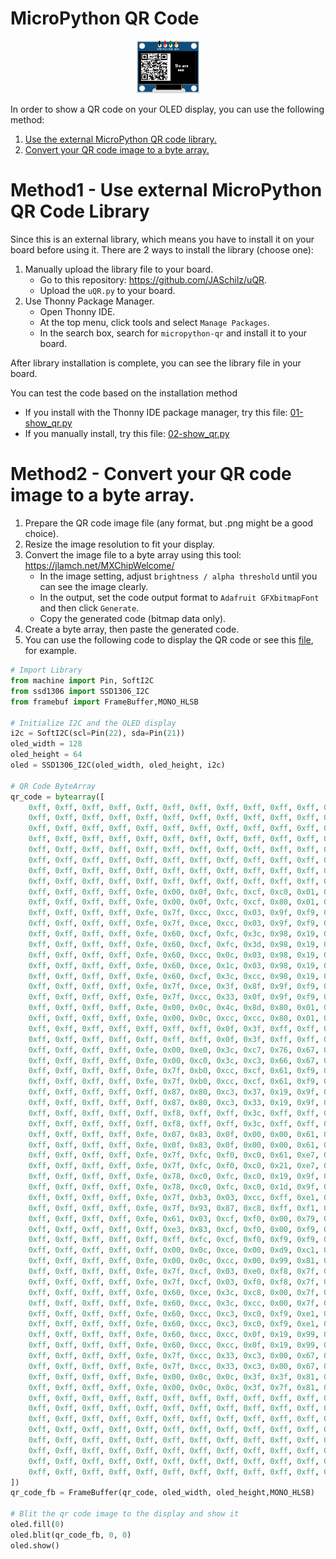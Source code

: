 # MicroPython QR Code

<div style="text-align: center;">
    <a href="https://github.com/PerfecXX/MicroPython-SSD1306/tree/main/example/i2c/QRCode">
        <img src="https://github.com/PerfecXX/MicroPython-SSD1306/blob/main/doc/img/Doc_QRcode_01-show_qr.png" alt="QRCode" style="width: 20%;">
    </a>
</div>

In order to show a QR code on your OLED display, you can use the following method:

1. [Use the external MicroPython QR code library.](https://github.com/PerfecXX/MicroPython-SSD1306/tree/main/example/i2c/QRCode#method1---use-external-micropython-qr-code-library)
2. [Convert your QR code image to a byte array.](https://github.com/PerfecXX/MicroPython-SSD1306/tree/main/example/i2c/QRCode#method2---convert-your-qr-code-image-to-a-byte-array)

# Method1 - Use external MicroPython QR Code Library

Since this is an external library, which means you have to install it on your board before using it.
There are 2 ways to install the library (choose one):

1. Manually upload the library file to your board.
   - Go to this repository: https://github.com/JASchilz/uQR.
   - Upload the `uQR.py` to your board.
2. Use Thonny Package Manager.
   - Open Thonny IDE. 
   - At the top menu, click tools and select `Manage Packages`.
   - In the search box, search for `micropython-qr` and install it to your board.

After library installation is complete, you can see the library file in your board.

You can test the code based on the installation method
- If you install with the Thonny IDE package manager, try this file: [01-show_qr.py](https://github.com/PerfecXX/MicroPython-SSD1306/blob/main/example/i2c/QRCode/01-show_qr.py)
- If you manually install, try this file: [02-show_qr.py](https://github.com/PerfecXX/MicroPython-SSD1306/blob/main/example/i2c/QRCode/02-show_qr.py)

# Method2 - Convert your QR code image to a byte array.

1. Prepare the QR code image file (any format, but .png might be a good choice).
2. Resize the image resolution to fit your display.
3. Convert the image file to a byte array using this tool: https://jlamch.net/MXChipWelcome/
   - In the image setting, adjust `brightness / alpha threshold` until you can see the image clearly.
   - In the output, set the code output format to `Adafruit GFXbitmapFont` and then click `Generate`.
   - Copy the generated code (bitmap data only).
4. Create a byte array, then paste the generated code.
5. You can use the following code to display the QR code or see this [file](https://github.com/PerfecXX/MicroPython-SSD1306/blob/main/example/i2c/QRCode/03_bytearray_qr.py), for example.

```python 
# Import Library
from machine import Pin, SoftI2C
from ssd1306 import SSD1306_I2C
from framebuf import FrameBuffer,MONO_HLSB

# Initialize I2C and the OLED display
i2c = SoftI2C(scl=Pin(22), sda=Pin(21)) 
oled_width = 128  
oled_height = 64  
oled = SSD1306_I2C(oled_width, oled_height, i2c)

# QR Code ByteArray
qr_code = bytearray([
    0xff, 0xff, 0xff, 0xff, 0xff, 0xff, 0xff, 0xff, 0xff, 0xff, 0xff, 0xff, 0xff, 0xff, 0xff, 0xfc, 
	0xff, 0xff, 0xff, 0xff, 0xff, 0xff, 0xff, 0xff, 0xff, 0xff, 0xff, 0xff, 0xff, 0xff, 0xff, 0xfc, 
	0xff, 0xff, 0xff, 0xff, 0xff, 0xff, 0xff, 0xff, 0xff, 0xff, 0xff, 0xff, 0xff, 0xff, 0xff, 0xfc, 
	0xff, 0xff, 0xff, 0xff, 0xff, 0xff, 0xff, 0xff, 0xff, 0xff, 0xff, 0xff, 0xff, 0xff, 0xff, 0xfc, 
	0xff, 0xff, 0xff, 0xff, 0xff, 0xff, 0xff, 0xff, 0xff, 0xff, 0xff, 0xff, 0xff, 0xff, 0xff, 0xfc, 
	0xff, 0xff, 0xff, 0xff, 0xff, 0xff, 0xff, 0xff, 0xff, 0xff, 0xff, 0xff, 0xff, 0xff, 0xff, 0xfc, 
	0xff, 0xff, 0xff, 0xff, 0xff, 0xff, 0xff, 0xff, 0xff, 0xff, 0xff, 0xff, 0xff, 0xff, 0xff, 0xfc, 
	0xff, 0xff, 0xff, 0xff, 0xff, 0xff, 0xff, 0xff, 0xff, 0xff, 0xff, 0xff, 0xff, 0xff, 0xff, 0xfc, 
	0xff, 0xff, 0xff, 0xff, 0xfe, 0x00, 0x0f, 0xfc, 0xcf, 0xc0, 0x01, 0xff, 0xff, 0xff, 0xff, 0xfc, 
	0xff, 0xff, 0xff, 0xff, 0xfe, 0x00, 0x0f, 0xfc, 0xcf, 0x80, 0x01, 0xff, 0xff, 0xff, 0xff, 0xfc, 
	0xff, 0xff, 0xff, 0xff, 0xfe, 0x7f, 0xcc, 0xcc, 0x03, 0x9f, 0xf9, 0xff, 0xff, 0xff, 0xff, 0xfc, 
	0xff, 0xff, 0xff, 0xff, 0xfe, 0x7f, 0xce, 0xcc, 0x03, 0x9f, 0xf9, 0xff, 0xff, 0xff, 0xff, 0xfc, 
	0xff, 0xff, 0xff, 0xff, 0xfe, 0x60, 0xcf, 0xfc, 0x3c, 0x98, 0x19, 0xff, 0xff, 0xff, 0xff, 0xfc, 
	0xff, 0xff, 0xff, 0xff, 0xfe, 0x60, 0xcf, 0xfc, 0x3d, 0x98, 0x19, 0xff, 0xff, 0xff, 0xff, 0xfc, 
	0xff, 0xff, 0xff, 0xff, 0xfe, 0x60, 0xcc, 0x0c, 0x03, 0x98, 0x19, 0xff, 0xff, 0xff, 0xff, 0xfc, 
	0xff, 0xff, 0xff, 0xff, 0xfe, 0x60, 0xce, 0x1c, 0x03, 0x98, 0x19, 0xff, 0xff, 0xff, 0xff, 0xfc, 
	0xff, 0xff, 0xff, 0xff, 0xfe, 0x60, 0xcf, 0x3c, 0xcc, 0x98, 0x19, 0xff, 0xff, 0xff, 0xff, 0xfc, 
	0xff, 0xff, 0xff, 0xff, 0xfe, 0x7f, 0xce, 0x3f, 0x8f, 0x9f, 0xf9, 0xff, 0xff, 0xff, 0xff, 0xfc, 
	0xff, 0xff, 0xff, 0xff, 0xfe, 0x7f, 0xcc, 0x33, 0x0f, 0x9f, 0xf9, 0xff, 0xff, 0xff, 0xff, 0xfc, 
	0xff, 0xff, 0xff, 0xff, 0xfe, 0x00, 0x0c, 0x4c, 0x8d, 0x80, 0x01, 0xff, 0xff, 0xff, 0xff, 0xfc, 
	0xff, 0xff, 0xff, 0xff, 0xfe, 0x00, 0x0c, 0xcc, 0xcc, 0x80, 0x01, 0xff, 0xff, 0xff, 0xff, 0xfc, 
	0xff, 0xff, 0xff, 0xff, 0xff, 0xff, 0xff, 0x0f, 0x3f, 0xff, 0xff, 0xff, 0xff, 0xff, 0xff, 0xfc, 
	0xff, 0xff, 0xff, 0xff, 0xff, 0xff, 0xff, 0x0f, 0x3f, 0xff, 0xff, 0xff, 0xff, 0xff, 0xff, 0xfc, 
	0xff, 0xff, 0xff, 0xff, 0xfe, 0x00, 0xe0, 0x3c, 0xc7, 0x76, 0x67, 0xff, 0xff, 0xff, 0xff, 0xfc, 
	0xff, 0xff, 0xff, 0xff, 0xfe, 0x00, 0xc0, 0x3c, 0xc3, 0x66, 0x67, 0xff, 0xff, 0xff, 0xff, 0xfc, 
	0xff, 0xff, 0xff, 0xff, 0xfe, 0x7f, 0xb0, 0xcc, 0xcf, 0x61, 0xf9, 0xff, 0xff, 0xff, 0xff, 0xfc, 
	0xff, 0xff, 0xff, 0xff, 0xfe, 0x7f, 0xb0, 0xcc, 0xcf, 0x61, 0xf9, 0xff, 0xff, 0xff, 0xff, 0xfc, 
	0xff, 0xff, 0xff, 0xff, 0xff, 0x87, 0x80, 0xc3, 0x37, 0x19, 0x9f, 0xff, 0xff, 0xff, 0xff, 0xfc, 
	0xff, 0xff, 0xff, 0xff, 0xff, 0x87, 0x80, 0xc3, 0x33, 0x19, 0x9f, 0xff, 0xff, 0xff, 0xff, 0xfc, 
	0xff, 0xff, 0xff, 0xff, 0xff, 0xf8, 0xff, 0xff, 0x3c, 0xff, 0xff, 0xff, 0xff, 0xff, 0xff, 0xfc, 
	0xff, 0xff, 0xff, 0xff, 0xff, 0xf8, 0xff, 0xff, 0x3c, 0xff, 0xff, 0xff, 0xff, 0xff, 0xff, 0xfc, 
	0xff, 0xff, 0xff, 0xff, 0xfe, 0x07, 0x83, 0x0f, 0x00, 0x00, 0x61, 0xff, 0xff, 0xff, 0xff, 0xfc, 
	0xff, 0xff, 0xff, 0xff, 0xfe, 0x0f, 0x83, 0x0f, 0x00, 0x00, 0x61, 0xff, 0xff, 0xff, 0xff, 0xfc, 
	0xff, 0xff, 0xff, 0xff, 0xfe, 0x7f, 0xfc, 0xf0, 0xc0, 0x61, 0xe7, 0xff, 0xff, 0xff, 0xff, 0xfc, 
	0xff, 0xff, 0xff, 0xff, 0xfe, 0x7f, 0xfc, 0xf0, 0xc0, 0x21, 0xe7, 0xff, 0xff, 0xff, 0xff, 0xfc, 
	0xff, 0xff, 0xff, 0xff, 0xfe, 0x78, 0xc0, 0xfc, 0xc0, 0x19, 0x9f, 0xff, 0xff, 0xff, 0xff, 0xfc, 
	0xff, 0xff, 0xff, 0xff, 0xfe, 0x78, 0xc0, 0xfc, 0xc0, 0x1d, 0x9f, 0xff, 0xff, 0xff, 0xff, 0xfc, 
	0xff, 0xff, 0xff, 0xff, 0xfe, 0x7f, 0xb3, 0x03, 0xcc, 0xff, 0xe1, 0xff, 0xff, 0xff, 0xff, 0xfc, 
	0xff, 0xff, 0xff, 0xff, 0xfe, 0x7f, 0x93, 0x87, 0xc8, 0xff, 0xf1, 0xff, 0xff, 0xff, 0xff, 0xfc, 
	0xff, 0xff, 0xff, 0xff, 0xfe, 0x61, 0x03, 0xcf, 0xf0, 0x00, 0x79, 0xff, 0xff, 0xff, 0xff, 0xfc, 
	0xff, 0xff, 0xff, 0xff, 0xff, 0xe3, 0x83, 0xcf, 0xf0, 0x00, 0xf9, 0xff, 0xff, 0xff, 0xff, 0xfc, 
	0xff, 0xff, 0xff, 0xff, 0xff, 0xff, 0xfc, 0xcf, 0xf0, 0xf9, 0xf9, 0xff, 0xff, 0xff, 0xff, 0xfc, 
	0xff, 0xff, 0xff, 0xff, 0xff, 0x00, 0x0c, 0xce, 0x00, 0xd9, 0xc1, 0xff, 0xff, 0xff, 0xff, 0xfc, 
	0xff, 0xff, 0xff, 0xff, 0xfe, 0x00, 0x0c, 0xcc, 0x00, 0x99, 0x81, 0xff, 0xff, 0xff, 0xff, 0xfc, 
	0xff, 0xff, 0xff, 0xff, 0xfe, 0x7f, 0xcf, 0x03, 0xe0, 0xf8, 0x7f, 0xff, 0xff, 0xff, 0xff, 0xfc, 
	0xff, 0xff, 0xff, 0xff, 0xfe, 0x7f, 0xcf, 0x03, 0xf0, 0xf8, 0x7f, 0xff, 0xff, 0xff, 0xff, 0xfc, 
	0xff, 0xff, 0xff, 0xff, 0xfe, 0x60, 0xce, 0x3c, 0xc8, 0x00, 0x7f, 0xff, 0xff, 0xff, 0xff, 0xfc, 
	0xff, 0xff, 0xff, 0xff, 0xfe, 0x60, 0xcc, 0x3c, 0xcc, 0x00, 0x7f, 0xff, 0xff, 0xff, 0xff, 0xfc, 
	0xff, 0xff, 0xff, 0xff, 0xfe, 0x60, 0xcc, 0xc3, 0xc0, 0xf9, 0xe1, 0xff, 0xff, 0xff, 0xff, 0xfc, 
	0xff, 0xff, 0xff, 0xff, 0xfe, 0x60, 0xcc, 0xc3, 0xc0, 0xf9, 0xe1, 0xff, 0xff, 0xff, 0xff, 0xfc, 
	0xff, 0xff, 0xff, 0xff, 0xfe, 0x60, 0xcc, 0xcc, 0x0f, 0x19, 0x99, 0xff, 0xff, 0xff, 0xff, 0xfc, 
	0xff, 0xff, 0xff, 0xff, 0xfe, 0x60, 0xcc, 0xcc, 0x0f, 0x19, 0x99, 0xff, 0xff, 0xff, 0xff, 0xfc, 
	0xff, 0xff, 0xff, 0xff, 0xfe, 0x7f, 0xcc, 0x33, 0xc3, 0x00, 0x67, 0xff, 0xff, 0xff, 0xff, 0xfc, 
	0xff, 0xff, 0xff, 0xff, 0xfe, 0x7f, 0xcc, 0x33, 0xc3, 0x00, 0x67, 0xff, 0xff, 0xff, 0xff, 0xfc, 
	0xff, 0xff, 0xff, 0xff, 0xfe, 0x00, 0x0c, 0x0c, 0x3f, 0x3f, 0x81, 0xff, 0xff, 0xff, 0xff, 0xfc, 
	0xff, 0xff, 0xff, 0xff, 0xfe, 0x00, 0x0c, 0x0c, 0x3f, 0x7f, 0x81, 0xff, 0xff, 0xff, 0xff, 0xfc, 
	0xff, 0xff, 0xff, 0xff, 0xff, 0xff, 0xff, 0xff, 0xff, 0xff, 0xff, 0xff, 0xff, 0xff, 0xff, 0xfc, 
	0xff, 0xff, 0xff, 0xff, 0xff, 0xff, 0xff, 0xff, 0xff, 0xff, 0xff, 0xff, 0xff, 0xff, 0xff, 0xfc, 
	0xff, 0xff, 0xff, 0xff, 0xff, 0xff, 0xff, 0xff, 0xff, 0xff, 0xff, 0xff, 0xff, 0xff, 0xff, 0xfc, 
	0xff, 0xff, 0xff, 0xff, 0xff, 0xff, 0xff, 0xff, 0xff, 0xff, 0xff, 0xff, 0xff, 0xff, 0xff, 0xfc, 
	0xff, 0xff, 0xff, 0xff, 0xff, 0xff, 0xff, 0xff, 0xff, 0xff, 0xff, 0xff, 0xff, 0xff, 0xff, 0xfc, 
	0xff, 0xff, 0xff, 0xff, 0xff, 0xff, 0xff, 0xff, 0xff, 0xff, 0xff, 0xff, 0xff, 0xff, 0xff, 0xfc, 
	0xff, 0xff, 0xff, 0xff, 0xff, 0xff, 0xff, 0xff, 0xff, 0xff, 0xff, 0xff, 0xff, 0xff, 0xff, 0xfc, 
	0xff, 0xff, 0xff, 0xff, 0xff, 0xff, 0xff, 0xff, 0xff, 0xff, 0xff, 0xff, 0xff, 0xff, 0xff, 0xfc
])
qr_code_fb = FrameBuffer(qr_code, oled_width, oled_height,MONO_HLSB)

# Blit the qr code image to the display and show it
oled.fill(0)
oled.blit(qr_code_fb, 0, 0)
oled.show()

```
